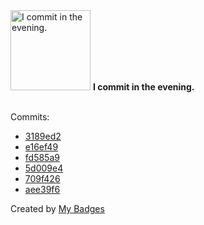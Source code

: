 <img src="https://my-badges.github.io/my-badges/evening-commits.png" alt="I commit in the evening." title="I commit in the evening." width="128">
<strong>I commit in the evening.</strong>
<br><br>

Commits:

- <a href="https://github.com/ksysoev/help-my-pet/commit/3189ed22e47fa8db9c759d008cc27de4e1af34fd">3189ed2</a>
- <a href="https://github.com/ksysoev/help-my-pet/commit/e16ef492a784f5b51bee0f5b2e3aa6bef8fdbaf6">e16ef49</a>
- <a href="https://github.com/ksysoev/help-my-pet/commit/fd585a9371acc2b482da516346f2bbe7d6c61093">fd585a9</a>
- <a href="https://github.com/ksysoev/help-my-pet/commit/5d009e461fd4256056968c52ef78437acf85bfe6">5d009e4</a>
- <a href="https://github.com/ksysoev/help-my-pet/commit/709f42671e6763837e504fdec5f32f423bcb8c30">709f426</a>
- <a href="https://github.com/ksysoev/help-my-pet/commit/aee39f6ae92223d857e231e072613785a86806d1">aee39f6</a>


Created by <a href="https://github.com/my-badges/my-badges">My Badges</a>